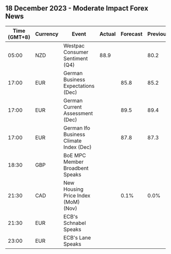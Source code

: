 ## 18 December 2023 - Moderate Impact Forex News

| Time (GMT+8) | Currency | Event | Actual | Forecast | Previous |
|------|----------|-------|--------|----------|----------|
| 05:00 | NZD | Westpac Consumer Sentiment (Q4) | 88.9 |  | 80.2 |
| 17:00 | EUR | German Business Expectations (Dec) |  | 85.8 | 85.2 |
| 17:00 | EUR | German Current Assessment (Dec) |  | 89.5 | 89.4 |
| 17:00 | EUR | German Ifo Business Climate Index (Dec) |  | 87.8 | 87.3 |
| 18:30 | GBP | BoE MPC Member Broadbent Speaks |  |  |  |
| 21:30 | CAD | New Housing Price Index (MoM) (Nov) |  | 0.1% | 0.0% |
| 21:30 | EUR | ECB's Schnabel Speaks |  |  |  |
| 23:00 | EUR | ECB's Lane Speaks |  |  |  |
